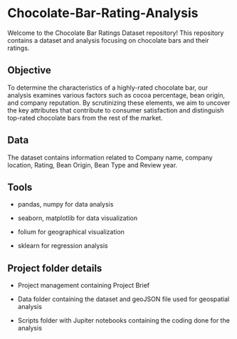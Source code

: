 # Chocolate-Bar-Rating-Analysis

Welcome to the Chocolate Bar Ratings Dataset repository! This repository contains a dataset and analysis focusing on chocolate bars and their ratings. 

## Objective

To determine the characteristics of a highly-rated chocolate bar, our analysis examines various factors such as cocoa percentage, bean origin, and company reputation. By scrutinizing these elements, we aim to uncover the key attributes that contribute to consumer satisfaction and distinguish top-rated chocolate bars from the rest of the market.

## Data 

The dataset contains information  related to Company name, company location, Rating, Bean Origin, Bean Type and Review year.

## Tools 

* pandas, numpy for data analysis 

* seaborn, matplotlib for data visualization

* folium for geographical visualization

* sklearn for regression analysis

## Project folder details

* Project management containing Project Brief

* Data folder containing the dataset and geoJSON file used for geospatial analysis

* Scripts folder with Jupiter notebooks containing the coding done for the analysis
